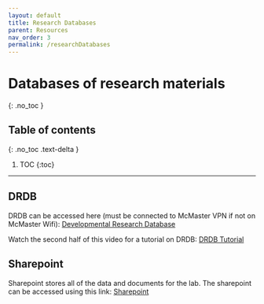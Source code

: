 ```yaml
---
layout: default
title: Research Databases
parent: Resources
nav_order: 3
permalink: /researchDatabases
---
```


# Databases of research materials
{: .no_toc }

## Table of contents
{: .no_toc .text-delta }

1. TOC
{:toc}

---

## DRDB
DRDB can be accessed here (must be connected to McMaster VPN if not on McMaster Wifi): [Developmental Research Database](https://drdb.mcmaster.ca/#/) 

Watch the second half of this video for a tutorial on DRDB: [DRDB Tutorial](https://mcmasteru365.sharepoint.com/sites/labtest/Shared%20Documents/Forms/AllItems.aspx?id=%2Fsites%2Flabtest%2FShared%20Documents%2FTraining%2FRecordings%2FRecruitment%20%26%20DRDB%20Training%2D20220525%5F180343%2DMeeting%20Recording%2Emp4&parent=%2Fsites%2Flabtest%2FShared%20Documents%2FTraining%2FRecordings)

## Sharepoint
Sharepoint stores all of the data and documents for the lab. The sharepoint can be accessed using this link: [Sharepoint](https://mcmasteru365.sharepoint.com/sites/labtest)


